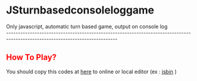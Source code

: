 # JSturnbasedconsoleloggame

Only javascript, automatic turn based game, output on console log <br />
----------------------------------------------------------------------------------------------------------------------------- <br />
<h2 style="color:red">How To Play?</h2>
<p>
You should copy this codes at <a href="https://terrathe2.github.io/JSturnbasedconsoleloggame/E16-WEEKLYPROJECT-SimpleJavaScriptApp.js">here</a> to online or local editor (ex : <a href="https://jsbin.com">jsbin</a> )
</p>
